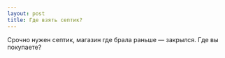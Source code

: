 ```yaml
---
layout: post 
title: Где взять септик? 
--- 
```

Срочно нужен септик, магазин где брала раньше — закрылся. Где вы покупаете?